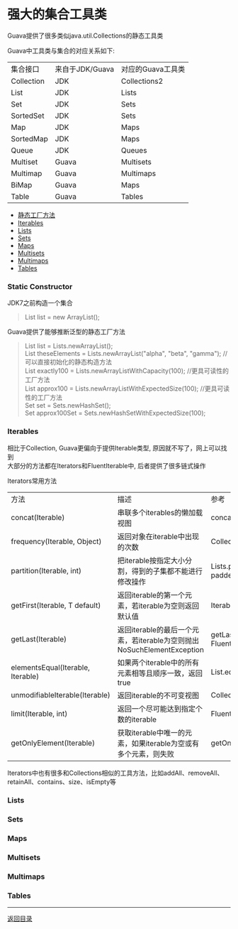 强大的集合工具类
===
Guava提供了很多类似java.util.Collections的静态工具类

Guava中工具类与集合的对应关系如下:
<table>
<tr>
	<td>集合接口</td>
	<td>来自于JDK/Guava</td>
	<td>对应的Guava工具类</td>
</tr>
<tr>
	<td>Collection</td>
	<td>JDK</td>
	<td>Collections2</td>
</tr>
<tr>
	<td>List</td>
	<td>JDK</td>
	<td>Lists</td>
</tr>
<tr>
	<td>Set</td>
	<td>JDK</td>
	<td>Sets</td>
</tr>
<tr>
	<td>SortedSet</td>
	<td>JDK</td>
	<td>Sets</td>
</tr>
<tr>
	<td>Map</td>
	<td>JDK</td>
	<td>Maps</td>
</tr>
<tr>
	<td>SortedMap</td>
	<td>JDK</td>
	<td>Maps</td>
</tr>
<tr>
	<td>Queue</td>
	<td>JDK</td>
	<td>Queues</td>
</tr>
<tr>
	<td>Multiset</td>
	<td>Guava</td>
	<td>Multisets</td>
</tr>
<tr>
	<td>Multimap</td>
	<td>Guava</td>
	<td>Multimaps</td>
</tr>
<tr>
	<td>BiMap</td>
	<td>Guava</td>
	<td>Maps</td>
</tr>
<tr>
	<td>Table</td>
	<td>Guava</td>
	<td>Tables</td>
</tr>
</table>


* [静态工厂方法](#static-constructor)
* [Iterables](#iterables)
* [Lists](#lists)
* [Sets](#sets)
* [Maps](#maps)
* [Multisets](#multisets)
* [Multimaps](#multimaps)
* [Tables](#tables)

<h3 id="static-constructor">Static Constructor</h3>

JDK7之前构造一个集合
> List<TypeThatsTooLongForItsOwnGood> list = new ArrayList<TypeThatsTooLongForItsOwnGood>();

Guava提供了能够推断泛型的静态工厂方法
> List<TypeThatsTooLongForItsOwnGood> list = Lists.newArrayList();  
> List<String> theseElements = Lists.newArrayList("alpha", "beta", "gamma"); //可以直接初始化的静态构造方法  
> List<Type> exactly100 = Lists.newArrayListWithCapacity(100); //更具可读性的工厂方法  
> List<Type> approx100 = Lists.newArrayListWithExpectedSize(100); //更具可读性的工厂方法  
> Set<String> set = Sets.newHashSet();  
> Set<Type> approx100Set = Sets.newHashSetWithExpectedSize(100);  

<h3 id="iterables">Iterables</h3>

相比于Collection, Guava更偏向于提供Iterable类型, 原因就不写了，网上可以找到  
大部分的方法都在Iterators和FluentIterable中, 后者提供了很多链式操作  

Iterators常用方法
<table>
<tr>
	<td>方法</td>
	<td>描述</td>
	<td>参考</td>
</tr>
<tr>
	<td>concat(Iterable<Iterable>)</td>
	<td>串联多个iterables的懒加载视图</td>
	<td>concat(Iterable...)</td>
</tr>
<tr>
	<td>frequency(Iterable, Object)</td>
	<td>返回对象在iterable中出现的次数</td>
	<td>Collections.frequency(Collection, Object)</td>
</tr>
<tr>
	<td>partition(Iterable, int)</td>
	<td>把iterable按指定大小分割，得到的子集都不能进行修改操作</td>
	<td>Lists.partition(List, int);  paddedPartition(Iterable, int)</td>
</tr>
<tr>
	<td>getFirst(Iterable, T default)</td>
	<td>返回iterable的第一个元素，若iterable为空则返回默认值</td>
	<td>Iterable.iterator().next();  FluentIterable.first()</td>
</tr>
<tr>
	<td>getLast(Iterable)</td>
	<td>返回iterable的最后一个元素，若iterable为空则抛出NoSuchElementException</td>
	<td>getLast(Iterable, T default);  FluentIterable.last()</td>
</tr>
<tr>
	<td>elementsEqual(Iterable, Iterable)</td>
	<td>如果两个iterable中的所有元素相等且顺序一致，返回true</td>
	<td>List.equals(Object)</td>
</tr>
<tr>
	<td>unmodifiableIterable(Iterable)</td>
	<td>返回iterable的不可变视图</td>
	<td>Collections.unmodifiableCollection(Collection)</td>
</tr>
<tr>
	<td>limit(Iterable, int)</td>
	<td>返回一个尽可能达到指定个数的iterable</td>
	<td>FluentIterable.limit(int)</td>
</tr>
<tr>
	<td>getOnlyElement(Iterable)</td>
	<td>获取iterable中唯一的元素，如果iterable为空或有多个元素，则失败</td>
	<td>getOnlyElement(Iterable, T default)</td>
</tr>
</table>

Iterators中也有很多和Collections相似的工具方法，比如addAll、removeAll、retainAll、contains、size、isEmpty等

<h3 id="lists">Lists</h3>

<h3 id="sets">Sets</h3>

<h3 id="maps">Maps</h3>

<h3 id="multisets">Multisets</h3>

<h3 id="multimaps">Multimaps</h3>

<h3 id="tables">Tables</h3>


------
[返回目录](/README.md)